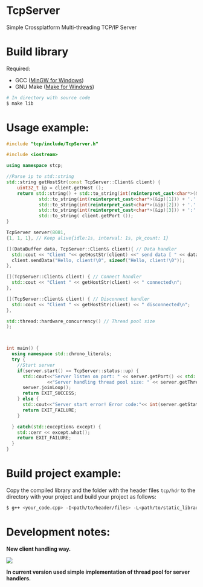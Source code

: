 # TcpServer
Simple Crossplatform Multi-threading TCP/IP Server

# Build library

Required:
 * GCC ([MinGW for Windows](https://sourceforge.net/projects/mingw/))
 * GNU Make ([Make for Windows](http://gnuwin32.sourceforge.net/packages/make.htm))

```bash
# In directory with source code
$ make lib
```

# Usage example:
```cpp
#include "tcp/include/TcpServer.h"

#include <iostream>

using namespace stcp;

//Parse ip to std::string
std::string getHostStr(const TcpServer::Client& client) {
    uint32_t ip = client.getHost ();
    return std::string() + std::to_string(int(reinterpret_cast<char*>(&ip)[0])) + '.' +
            std::to_string(int(reinterpret_cast<char*>(&ip)[1])) + '.' +
            std::to_string(int(reinterpret_cast<char*>(&ip)[2])) + '.' +
            std::to_string(int(reinterpret_cast<char*>(&ip)[3])) + ':' +
            std::to_string( client.getPort ());
}

TcpServer server(8081,
{1, 1, 1}, // Keep alive{idle:1s, interval: 1s, pk_count: 1}

[](DataBuffer data, TcpServer::Client& client){ // Data handler
  std::cout << "Client "<< getHostStr(client) <<" send data [ " << data.size() << " bytes ]: " << (char*)data.data() << '\n';
  client.sendData("Hello, client!\0", sizeof("Hello, client!\0"));
},

[](TcpServer::Client& client) { // Connect handler
  std::cout << "Client " << getHostStr(client) << " connected\n";
},

[](TcpServer::Client& client) { // Disconnect handler
  std::cout << "Client " << getHostStr(client) << " disconnected\n";
},

std::thread::hardware_concurrency() // Thread pool size
);



int main() {
  using namespace std::chrono_literals;
  try {
    //Start server
    if(server.start() == TcpServer::status::up) {
      std::cout<<"Server listen on port: " << server.getPort() << std::endl
               <<"Server handling thread pool size: " << server.getThreadPool().getThreadCount() << std::endl;
      server.joinLoop();
      return EXIT_SUCCESS;
    } else {
      std::cout<<"Server start error! Error code:"<< int(server.getStatus()) <<std::endl;
      return EXIT_FAILURE;
    }

  } catch(std::exception& except) {
    std::cerr << except.what();
    return EXIT_FAILURE;
  }
}
```
# Build project example:

Copy the compiled library and the folder with the header files ```tcp/hdr``` to the directory with your project and build your project as follows:
```bash
$ g++ <your_code.cpp> -I<path/to/header/files> -L<path/to/static_library> -o <name_of_your_programm> -ltcp -lpthread -std=c++17
```

# Development notes:
**New client handling way.**

<img src="https://raw.githubusercontent.com/gbytegear/TcpServer/master/doc/ClientHandling.jpg">

**In current version used simple implementation of thread pool for server handlers.**
